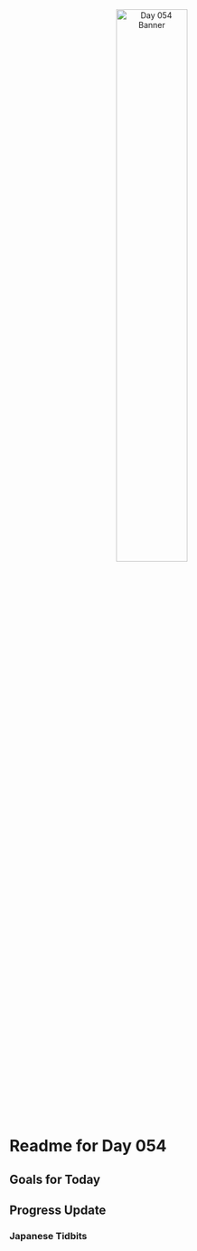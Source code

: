 <div align="center">
 <img src="../..Images/image_054.jpg" alt="Day 054 Banner" width="50%">
</div>

# Readme for Day 054

## Goals for Today

## Progress Update

### Japanese Tidbits

